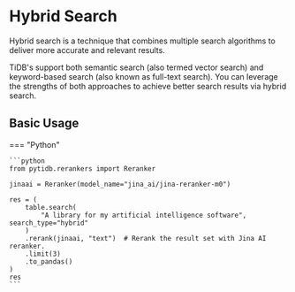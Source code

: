 # Hybrid Search

Hybrid search is a technique that combines multiple search algorithms to deliver more accurate and relevant results. 

TiDB's support both semantic search (also termed vector search) and keyword-based search (also known as full-text search). You can leverage the strengths of both approaches to achieve better search results via hybrid search.

## Basic Usage

=== "Python"

    ```python
    from pytidb.rerankers import Reranker

    jinaai = Reranker(model_name="jina_ai/jina-reranker-m0")

    res = (
        table.search(
            "A library for my artificial intelligence software", search_type="hybrid"
        )
        .rerank(jinaai, "text")  # Rerank the result set with Jina AI reranker.
        .limit(3)
        .to_pandas()
    )
    res
    ``` 